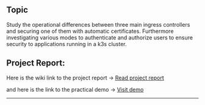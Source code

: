 ## Topic

Study the operational differences between three main ingress controllers and securing one of them with automatic certificates. Furthermore investigating various modes to authenticate and authorize users to ensure security to applications running in a k3s cluster.

## Project Report:

Here is the wiki link to the project report → <a href="https://github.com/dikshita-git/Research-Project/wiki/Project-Report">Read project report</a>

and here is the link to the practical demo → <a href="https://github.com/dikshita-git/Research-Project/tree/main/K3s/Demo">Visit demo</a>

--------------------------------------------------------

